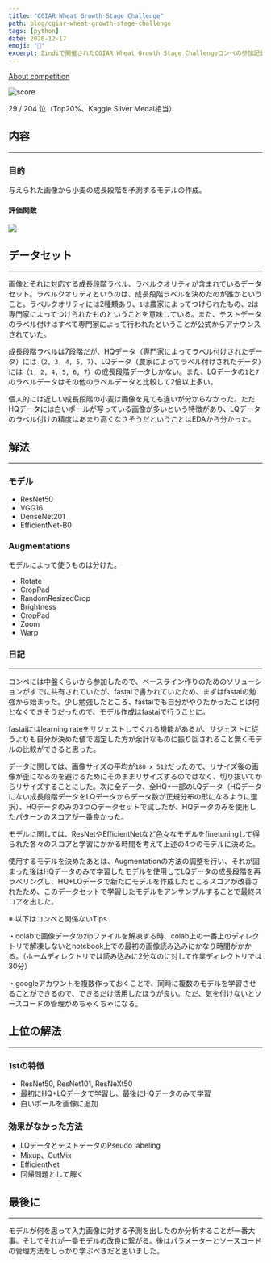 ```yaml
---
title: "CGIAR Wheat Growth Stage Challenge"
path: blog/cgiar-wheat-growth-stage-challenge
tags: [python]
date: 2020-12-17
emoji: "🌾"
excerpt: Zindiで開催されたCGIAR Wheat Growth Stage Challengeコンペの参加記録日記。
---
```


[About competition](https://zindi.africa/competitions/cgiar-wheat-growth-stage-challenge)

![score](https://user-images.githubusercontent.com/43092452/116044520-fd0c6b00-a6ab-11eb-979e-3af27682e54d.jpg)

29 / 204 位（Top20%、Kaggle Silver Medal相当）

## 内容

---

### 目的

与えられた画像から小麦の成長段階を予測するモデルの作成。

#### 評価関数

<img src="https://latex.codecogs.com/png.latex?%5Cdpi%7B120%7D%20%5Cfn_phv%20%5Csmall%20RMSE%3D%5Csqrt%7B%5Cfrac%7B1%7D%7Bn%7D%5Csum_%7Bi%3D1%7D%5E%7Bn%7D%5Cleft%26space%3B%28%26space%3By_%7Bi%7D-%5Chat%7By_%7Bi%7D%7D%26space%3B%5Cright%26space%3B%29%5E%7B2%7D%7D" />

## データセット

---

画像とそれに対応する成長段階ラベル、ラベルクオリティが含まれているデータセット。ラベルクオリティというのは、成長段階ラベルを決めたのが誰かということ。ラベルクオリティには2種類あり、`1`は農家によってつけられたもの、`2`は専門家によってつけられたものということを意味している。また、テストデータのラベル付けはすべて専門家によって行われたということが公式からアナウンスされていた。

成長段階ラベルは7段階だが、HQデータ（専門家によってラベル付けされたデータ）には（`2, 3, 4, 5, 7`）、LQデータ（農家によってラベル付けされたデータ）には（`1, 2, 4, 5, 6, 7`）の成長段階データしかない。また、LQデータの`1`と`7`のラベルデータはその他のラベルデータと比較して2倍以上多い。

個人的には近しい成長段階の小麦は画像を見ても違いが分からなかった。ただHQデータには白いポールが写っている画像が多いという特徴があり、LQデータのラベル付けの精度はあまり高くなさそうだということはEDAから分かった。

## 解法

---

### モデル

-   ResNet50
-   VGG16
-   DenseNet201
-   EfficientNet-B0

### Augmentations

モデルによって使うものは分けた。

-   Rotate
-   CropPad
-   RandomResizedCrop
-   Brightness
-   CropPad
-   Zoom
-   Warp

### 日記

---

コンペには中盤くらいから参加したので、ベースライン作りのためのソリューションがすでに共有されていたが、fastaiで書かれていたため、まずはfastaiの勉強から始まった。少し勉強したところ、fastaiでも自分がやりたかったことは何となくできそうだったので、モデル作成はfastaiで行うことに。

fastaiにはlearning rateをサジェストしてくれる機能があるが、サジェストに従うよりも自分が決めた値で固定した方が余計なものに振り回されること無くモデルの比較ができると思った。

データに関しては、画像サイズの平均が`180 x 512`だったので、リサイズ後の画像が歪になるのを避けるためにそのままリサイズするのではなく、切り抜いてからリサイズすることにした。次に全データ、全HQ+一部のLQデータ（HQデータにない成長段階データをLQデータからデータ数が正規分布の形になるように選択）、HQデータのみの3つのデータセットで試したが、HQデータのみを使用したパターンのスコアが一番良かった。

モデルに関しては、ResNetやEfficientNetなど色々なモデルをfinetuningして得られた各々のスコアと学習にかかる時間を考えて上述の4つのモデルに決めた。

使用するモデルを決めたあとは、Augmentationの方法の調整を行い、それが固まった後はHQデータのみで学習したモデルを使用してLQデータの成長段階を再ラベリングし、HQ+LQデータで新たにモデルを作成したところスコアが改善されたため、このデータセットで学習したモデルをアンサンブルすることで最終スコアを出した。

※ 以下はコンペと関係ないTips

・colabで画像データのzipファイルを解凍する時、colab上の一番上のディレクトリで解凍しないとnotebook上での最初の画像読み込みにかなり時間がかかる。（ホームディレクトリでは読み込みに2分なのに対して作業ディレクトリでは30分）

・googleアカウントを複数作っておくことで、同時に複数のモデルを学習させることができるので、できるだけ活用したほうが良い。ただ、気を付けないとソースコードの管理がめちゃくちゃになる。

## 上位の解法

---

### 1stの特徴

-   ResNet50, ResNet101, ResNeXt50
-   最初にHQ+LQデータで学習し、最後にHQデータのみで学習
-   白いポールを画像に追加

### 効果がなかった方法

-   LQデータとテストデータのPseudo labeling
-   Mixup、CutMix
-   EfficientNet
-   回帰問題として解く

## 最後に

---

モデルが何を思って入力画像に対する予測を出したのか分析することが一番大事。そしてそれが一番モデルの改良に繋がる。後はパラメーターとソースコードの管理方法をしっかり学ぶべきだと思いました。
